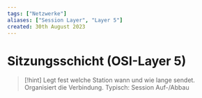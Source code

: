 ```yaml
---
tags: ["Netzwerke"]
aliases: ["Session Layer", "Layer 5"]
created: 30th August 2023
---
```


# Sitzungsschicht (OSI-Layer 5)

> [!hint] Legt fest welche Station wann und wie lange sendet. Organisiert die Verbindung. Typisch: Session Auf-/Abbau
